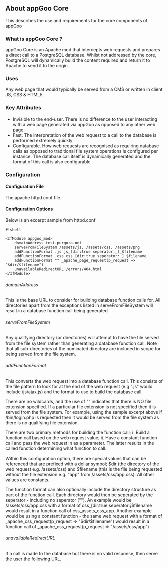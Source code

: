 ## About appGoo Core ##

This describes the use and requirements for the core components of appGoo

### What is appGoo Core ? ###

appGoo Core is an Apache mod that intercepts web requests and prepares a direct call to a PostgreSQL database. Whilst not addressed by the core, PostgreSQL will dynamically build the content required and return it to Apache to send it to the origin.

### Uses ###
Any web page that would typically be served from a CMS or written in client JS, CSS & HTML5.

### Key Attributes ###

* Invisible to the end-user. There is no difference to the user interacting with a web page generated via appGoo as opposed to any other web page
* Fast. The interpretation of the web request to a call to the database is performed extremely quickly
* Configurable. How web requests are recognised as requiring database calls as opposed to traditional file system operations is configured per instance. The database call itself is dynamically generated and the format of this call is also configurable

### Configuration ###
####   Configuration File ####
The apache httpd.conf file.

####   Configuration Options ####
Below is an excerpt sample from httpd.conf

```
#!shell

<IfModule appgoo_mod>
    domainAddress test.purgora.net
    serveFromFileSystem /assets/js, /assets/css, /assets/png
    addFunctionFormat .js js_[dir:true seperator:_]_$filename
    addFunctionFormat .css css_[dir:true seperator:_]_$filename
    addFunctionFormat "" _apache_page_request(p_request => "$dir/$filename")
    unavailableRedirectURL /errors/404.html    
</IfModule>
```
###### domainAddress ######
This is the base URL to consider for building database function calls for. All directories apart from the exceptions listed in serveFromFileSystem will result in a database function call being generated

###### serveFromFileSystem ######
Any qualifying directory (or directories) will attempt to have the file served from the file system rather than generating a database function call. Note that all sub-directories of the nominated directory are included in scope for being served from the file system.

###### addFunctionFormat ######
This converts the web request into a database function call. This consists of the file pattern to look for at the end of the web request (e.g ".js" would include /js/ajax.js) and the format to use to build the database call. 

There are no wildcards, and the use of "" indicates that there is NO file extension specified. If a particular file extension is not specified then it is served from the file system. For example, using the sample excerpt above if /bin/login.php is requested then it would be served from the file system as there is no qualifying file extension.

There are two primary methods for building the function call; i. Build a function call based on the web request value; ii. Have a constant function call and pass the web request in as a parameter. The latter results in the called function determining what function to call.

Within this configuration option, there are special values that can be referenced that are prefixed with a dollar symbol; $dir (the directory of the web request e.g. /assets/css) and $filename (this is the file being requested without the file extension e.g. "app" from /assets/css/app.css). All other values are constants. 

The function format can also optionally include the directory structure as part of the function call. Each directory would then be seperated by the seperator - including no seperator (""). An example would be /assets/css/app.css with a format of css_[dir:true seperator:_]_$filename would result in a function call of css_assets_css_app. Another example would be using a constant function - the same web request with a format of _apache_css_request(p_request => "$dir/$filename") would result in a function call of _apache_css_request(p_request => "/assets/css/app")

###### unavailableRedirectURL ######
If a call is made to the database but there is no valid response, then serve the user the following URL.
